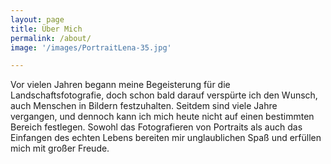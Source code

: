 ```yaml
---
layout: page
title: Über Mich
permalink: /about/
image: '/images/PortraitLena-35.jpg'

---
```


Vor vielen Jahren begann meine Begeisterung für die Landschaftsfotografie, doch schon bald darauf verspürte ich den Wunsch, auch Menschen in Bildern festzuhalten. Seitdem sind viele Jahre vergangen, und dennoch kann ich mich heute nicht auf einen bestimmten Bereich festlegen. Sowohl das Fotografieren von Portraits als auch das Einfangen des echten Lebens bereiten mir unglaublichen Spaß und erfüllen mich mit großer Freude.